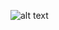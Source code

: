 ![alt text](https://github.com/erixagungwibowo/erixagungwibowo.github.io/blob/main/IMG_20250224_191259_283.jpg?raw=true)
